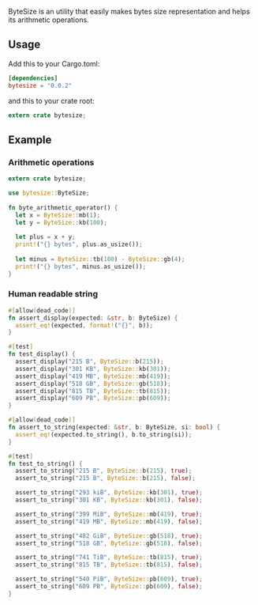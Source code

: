 ByteSize is an utility that easily makes bytes size representation and helps its arithmetic operations.

## Usage

Add this to your Cargo.toml:

```toml
[dependencies]
bytesize = "0.0.2"
```

and this to your crate root:
```rust
extern crate bytesize;
```

## Example

### Arithmetic operations
```rust
extern crate bytesize;

use bytesize::ByteSize;
 
fn byte_arithmetic_operator() {
  let x = ByteSize::mb(1);
  let y = ByteSize::kb(100);
   
  let plus = x + y;
  print!("{} bytes", plus.as_usize());
   
  let minus = ByteSize::tb(100) - ByteSize::gb(4);
  print!("{} bytes", minus.as_usize());
}
 ```

### Human readable string
```rust
#[allow(dead_code)]
fn assert_display(expected: &str, b: ByteSize) {
  assert_eq!(expected, format!("{}", b));
}

#[test]
fn test_display() {
  assert_display("215 B", ByteSize::b(215));
  assert_display("301 KB", ByteSize::kb(301));
  assert_display("419 MB", ByteSize::mb(419));
  assert_display("518 GB", ByteSize::gb(518));
  assert_display("815 TB", ByteSize::tb(815));
  assert_display("609 PB", ByteSize::pb(609));
}

#[allow(dead_code)]
fn assert_to_string(expected: &str, b: ByteSize, si: bool) {
  assert_eq!(expected.to_string(), b.to_string(si));
}

#[test]
fn test_to_string() {
  assert_to_string("215 B", ByteSize::b(215), true);
  assert_to_string("215 B", ByteSize::b(215), false);

  assert_to_string("293 kiB", ByteSize::kb(301), true);
  assert_to_string("301 KB", ByteSize::kb(301), false);

  assert_to_string("399 MiB", ByteSize::mb(419), true);
  assert_to_string("419 MB", ByteSize::mb(419), false);

  assert_to_string("482 GiB", ByteSize::gb(518), true);
  assert_to_string("518 GB", ByteSize::gb(518), false);

  assert_to_string("741 TiB", ByteSize::tb(815), true);
  assert_to_string("815 TB", ByteSize::tb(815), false);

  assert_to_string("540 PiB", ByteSize::pb(609), true);
  assert_to_string("609 PB", ByteSize::pb(609), false);
}
```
